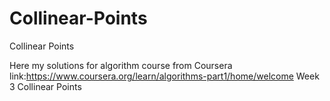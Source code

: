 # Collinear-Points
Collinear Points

Here my solutions for algorithm course from Coursera link:https://www.coursera.org/learn/algorithms-part1/home/welcome
Week 3 Collinear Points
